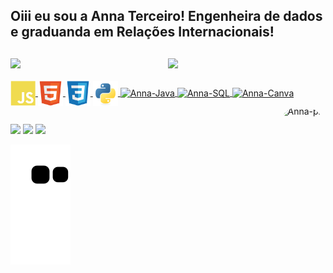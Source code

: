 ## Oiii eu sou a Anna Terceiro! Engenheira de dados e graduanda em Relações Internacionais!

## 

<div align="center">
  <a href="https://github.com/annaterceiro">
  <img align="left" src="https://github-readme-stats.vercel.app/api?username=annaterceiro&show_icons=true&theme=react&include_all_commits=true&count_private=true"/>
  <img height="180em" src="https://github-readme-stats.vercel.app/api/top-langs/?username=annaterceiro&layout=compact&langs_count=7&theme=react"/>
</div>
<div style="display: inline_block"><br>
  <img align="center" alt="Anna-Js" height="40" width="40" src="https://raw.githubusercontent.com/devicons/devicon/master/icons/javascript/javascript-plain.svg">
  <img align="center" alt="Anna-HTML" height="40" width="40" src="https://raw.githubusercontent.com/devicons/devicon/master/icons/html5/html5-original.svg">
  <img align="center" alt="Anna-CSS" height="40" width="40" src="https://raw.githubusercontent.com/devicons/devicon/master/icons/css3/css3-original.svg">
  <img align="center" alt="Anna-Python" height="40" width="40" src="https://raw.githubusercontent.com/devicons/devicon/master/icons/python/python-original.svg">
  <img align="center" alt="Anna-Java" height="40" width="40" src="https://cdn.jsdelivr.net/gh/devicons/devicon/icons/java/java-original.svg">
  <img align="center" alt="Anna-SQL" height="40" width="40" src="https://cdn.jsdelivr.net/gh/devicons/devicon/icons/postgresql/postgresql-original.svg">
  <img align="center" alt="Anna-Canva" height="40" width="40" src="https://cdn.jsdelivr.net/gh/devicons/devicon/icons/canva/canva-original.svg">
  <img align="right" alt="Anna-pic" height="150" style="border-radius:50px;" src="https://media.discordapp.net/attachments/874801192843223071/895104409187520552/Webp.net-gifmaker.gif">
</div>
  
  ##
  
 <div> 
  <a href="https://www.instagram.com/moongirl.study/" target="_blank"><img src="https://img.shields.io/badge/-Instagram-%23E4405F?style=for-the-badge&logo=instagram&logoColor=white" target="_blank"></a>
 <a href="https://discord.gg/geh2xbksNR" target="_blank"><img src="https://img.shields.io/badge/Discord-7289DA?style=for-the-badge&logo=discord&logoColor=white" target="_blank"></a> 
  <a href="https://www.linkedin.com/in/anna-terceiro-154a00176/" target="_blank"><img src="https://img.shields.io/badge/-LinkedIn-%230077B5?style=for-the-badge&logo=linkedin&logoColor=white" target="_blank"></a>
   
   ![Snake animation](https://github.com/rafaballerini/rafaballerini/blob/output/github-contribution-grid-snake.svg)

</div>
